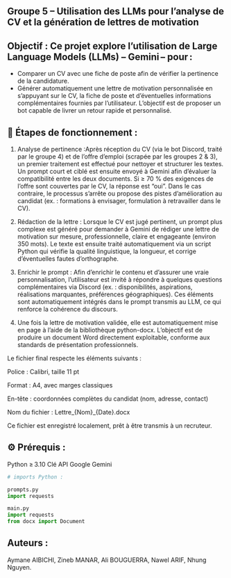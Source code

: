 ## Groupe 5 – Utilisation des LLMs pour l’analyse de CV et la génération de lettres de motivation 

## Objectif : Ce projet explore l’utilisation de Large Language Models (LLMs)  – Gemini – pour : 
* Comparer un CV avec une fiche de poste afin de vérifier la pertinence de la candidature.
* Générer automatiquement une lettre de motivation personnalisée en s’appuyant sur le CV, la fiche de poste et d’éventuelles informations complémentaires fournies par l’utilisateur.
  L’objectif est de proposer un bot capable de livrer un retour rapide et personnalisé.

## 📁 Étapes de fonctionnement :
   1. Analyse de pertinence :Après réception du CV (via le bot Discord, traité par le groupe 4) et de l’offre d’emploi (scrapée par les groupes 2 & 3), un premier traitement est effectué pour nettoyer et structurer les textes. Un prompt court et ciblé est ensuite envoyé à Gemini afin d’évaluer la compatibilité entre les deux documents.
Si ≥ 70 % des exigences de l’offre sont couvertes par le CV, la réponse est “oui”.
Dans le cas contraire, le processus s’arrête ou propose des pistes d’amélioration au candidat (ex. : formations à envisager, formulation à retravailler dans le CV).

   2. Rédaction de la lettre : Lorsque le CV est jugé pertinent, un prompt plus complexe est généré pour demander à Gemini de rédiger une lettre de motivation sur mesure, professionnelle, claire et engageante (environ 350 mots).
Le texte est ensuite traité automatiquement via un script Python qui vérifie la qualité linguistique, la longueur, et corrige d’éventuelles fautes d’orthographe.
   
   3. Enrichir le prompt : Afin d’enrichir le contenu et d’assurer une vraie personnalisation, l’utilisateur est invité à répondre à quelques questions complémentaires via Discord (ex. : disponibilités, aspirations, réalisations marquantes, préférences géographiques). Ces éléments sont automatiquement intégrés dans le prompt transmis au LLM, ce qui renforce la cohérence du discours.
  
   4. Une fois la lettre de motivation validée, elle est automatiquement mise en page à l’aide de la bibliothèque python-docx. L’objectif est de produire un document Word directement exploitable, conforme aux standards de présentation professionnels.

Le fichier final respecte les éléments suivants :

  Police : Calibri, taille 11 pt

  Format : A4, avec marges classiques

  En-tête : coordonnées complètes du candidat (nom, adresse, contact)

  Nom du fichier : Lettre_{Nom}_{Date}.docx

Ce fichier est enregistré localement, prêt à être transmis à un recruteur.

## ⚙️ Prérequis :
Python ≥ 3.10 
Clé API Google Gemini 

```python 
# imports Python : 

prompts.py
import requests

main.py
import requests
from docx import Document
```
## Auteurs :

Aymane AIBICHI,
Zineb MANAR,
Ali BOUGUERRA,
Nawel ARIF,
Nhung Nguyen.
